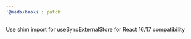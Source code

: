 ```yaml
---
'@mado/hooks': patch
---
```


Use shim import for useSyncExternalStore for React 16/17 compatibility

